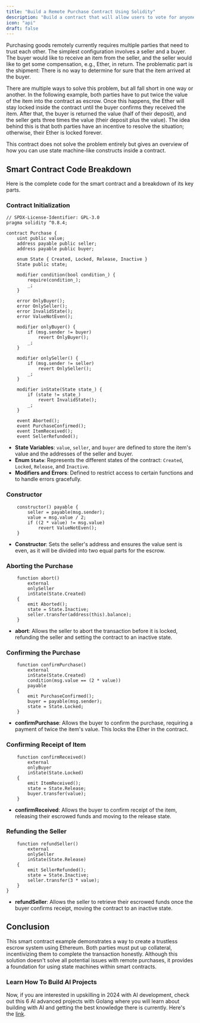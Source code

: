 ```yaml
---
title: "Build a Remote Purchase Contract Using Solidity"
description: "Build a contract that will allow users to vote for anyone they choose."
icon: "api"
draft: false
---
```


Purchasing goods remotely currently requires multiple parties that need to trust each other. The simplest configuration involves a seller and a buyer. The buyer would like to receive an item from the seller, and the seller would like to get some compensation, e.g., Ether, in return. The problematic part is the shipment: There is no way to determine for sure that the item arrived at the buyer.

There are multiple ways to solve this problem, but all fall short in one way or another. In the following example, both parties have to put twice the value of the item into the contract as escrow. Once this happens, the Ether will stay locked inside the contract until the buyer confirms they received the item. After that, the buyer is returned the value (half of their deposit), and the seller gets three times the value (their deposit plus the value). The idea behind this is that both parties have an incentive to resolve the situation; otherwise, their Ether is locked forever.

This contract does not solve the problem entirely but gives an overview of how you can use state machine-like constructs inside a contract.

## Smart Contract Code Breakdown

Here is the complete code for the smart contract and a breakdown of its key parts.

### Contract Initialization

```solidity
// SPDX-License-Identifier: GPL-3.0
pragma solidity ^0.8.4;

contract Purchase {
    uint public value;
    address payable public seller;
    address payable public buyer;

    enum State { Created, Locked, Release, Inactive }
    State public state;

    modifier condition(bool condition_) {
        require(condition_);
        _;
    }

    error OnlyBuyer();
    error OnlySeller();
    error InvalidState();
    error ValueNotEven();

    modifier onlyBuyer() {
        if (msg.sender != buyer)
            revert OnlyBuyer();
        _;
    }

    modifier onlySeller() {
        if (msg.sender != seller)
            revert OnlySeller();
        _;
    }

    modifier inState(State state_) {
        if (state != state_)
            revert InvalidState();
        _;
    }

    event Aborted();
    event PurchaseConfirmed();
    event ItemReceived();
    event SellerRefunded();
```

- **State Variables**: `value`, `seller`, and `buyer` are defined to store the item's value and the addresses of the seller and buyer.
- **Enum `State`**: Represents the different states of the contract: `Created`, `Locked`, `Release`, and `Inactive`.
- **Modifiers and Errors**: Defined to restrict access to certain functions and to handle errors gracefully.

### Constructor

```solidity
    constructor() payable {
        seller = payable(msg.sender);
        value = msg.value / 2;
        if ((2 * value) != msg.value)
            revert ValueNotEven();
    }
```

- **Constructor**: Sets the seller's address and ensures the value sent is even, as it will be divided into two equal parts for the escrow.

### Aborting the Purchase

```solidity
    function abort()
        external
        onlySeller
        inState(State.Created)
    {
        emit Aborted();
        state = State.Inactive;
        seller.transfer(address(this).balance);
    }
```

- **abort**: Allows the seller to abort the transaction before it is locked, refunding the seller and setting the contract to an inactive state.

### Confirming the Purchase

```solidity
    function confirmPurchase()
        external
        inState(State.Created)
        condition(msg.value == (2 * value))
        payable
    {
        emit PurchaseConfirmed();
        buyer = payable(msg.sender);
        state = State.Locked;
    }
```

- **confirmPurchase**: Allows the buyer to confirm the purchase, requiring a payment of twice the item's value. This locks the Ether in the contract.

### Confirming Receipt of Item

```solidity
    function confirmReceived()
        external
        onlyBuyer
        inState(State.Locked)
    {
        emit ItemReceived();
        state = State.Release;
        buyer.transfer(value);
    }
```

- **confirmReceived**: Allows the buyer to confirm receipt of the item, releasing their escrowed funds and moving to the release state.

### Refunding the Seller

```solidity
    function refundSeller()
        external
        onlySeller
        inState(State.Release)
    {
        emit SellerRefunded();
        state = State.Inactive;
        seller.transfer(3 * value);
    }
}
```

- **refundSeller**: Allows the seller to retrieve their escrowed funds once the buyer confirms receipt, moving the contract to an inactive state.

## Conclusion

This smart contract example demonstrates a way to create a trustless escrow system using Ethereum. Both parties must put up collateral, incentivizing them to complete the transaction honestly. Although this solution doesn't solve all potential issues with remote purchases, it provides a foundation for using state machines within smart contracts.

### Learn How To Build AI Projects

Now, if you are interested in upskilling in 2024 with AI development, check out this 6 AI advanced projects with Golang where you will learn about building with AI and getting the best knowledge there is currently. Here's the [link](https://akhilsharmatech.gumroad.com/l/zgxqq).

